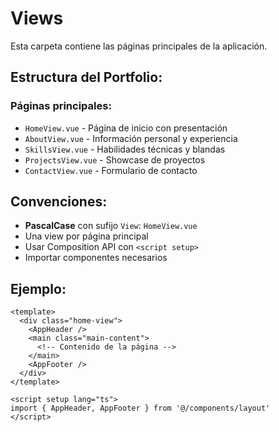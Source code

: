 # Views

Esta carpeta contiene las páginas principales de la aplicación.

## Estructura del Portfolio:

### Páginas principales:
- `HomeView.vue` - Página de inicio con presentación
- `AboutView.vue` - Información personal y experiencia
- `SkillsView.vue` - Habilidades técnicas y blandas
- `ProjectsView.vue` - Showcase de proyectos
- `ContactView.vue` - Formulario de contacto

## Convenciones:
- **PascalCase** con sufijo `View`: `HomeView.vue`
- Una view por página principal
- Usar Composition API con `<script setup>`
- Importar componentes necesarios

## Ejemplo:
```vue
<template>
  <div class="home-view">
    <AppHeader />
    <main class="main-content">
      <!-- Contenido de la página -->
    </main>
    <AppFooter />
  </div>
</template>

<script setup lang="ts">
import { AppHeader, AppFooter } from '@/components/layout'
</script>
```